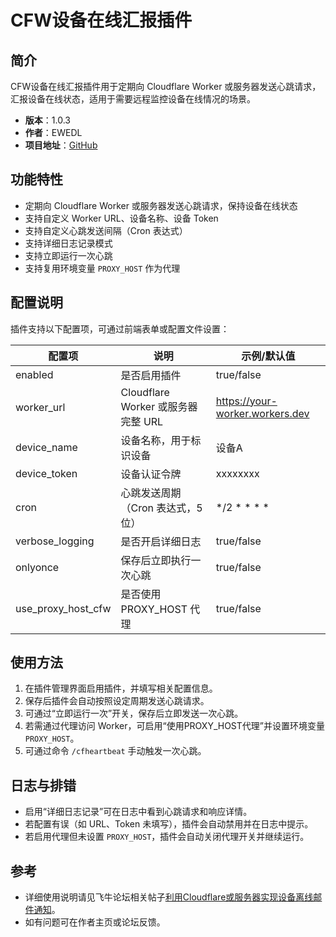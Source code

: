 # CFW设备在线汇报插件

## 简介

CFW设备在线汇报插件用于定期向 Cloudflare Worker 或服务器发送心跳请求，汇报设备在线状态，适用于需要远程监控设备在线情况的场景。

- **版本**：1.0.3
- **作者**：EWEDL
- **项目地址**：[GitHub](https://github.com/EWEDLCM)

## 功能特性

- 定期向 Cloudflare Worker 或服务器发送心跳请求，保持设备在线状态
- 支持自定义 Worker URL、设备名称、设备 Token
- 支持自定义心跳发送间隔（Cron 表达式）
- 支持详细日志记录模式
- 支持立即运行一次心跳
- 支持复用环境变量 `PROXY_HOST` 作为代理

## 配置说明

插件支持以下配置项，可通过前端表单或配置文件设置：

| 配置项                | 说明                                 | 示例/默认值                  |
|-----------------------|--------------------------------------|------------------------------|
| enabled               | 是否启用插件                         | true/false                   |
| worker_url            | Cloudflare Worker 或服务器完整 URL    | https://your-worker.workers.dev |
| device_name           | 设备名称，用于标识设备                | 设备A                        |
| device_token          | 设备认证令牌                         | xxxxxxxx                     |
| cron                  | 心跳发送周期（Cron 表达式，5位）      | */2 * * * *                  |
| verbose_logging       | 是否开启详细日志                     | true/false                   |
| onlyonce              | 保存后立即执行一次心跳                | true/false                   |
| use_proxy_host_cfw    | 是否使用 PROXY_HOST 代理              | true/false                   |


## 使用方法

1. 在插件管理界面启用插件，并填写相关配置信息。
2. 保存后插件会自动按照设定周期发送心跳请求。
3. 可通过“立即运行一次”开关，保存后立即发送一次心跳。
4. 若需通过代理访问 Worker，可启用“使用PROXY_HOST代理”并设置环境变量 `PROXY_HOST`。
5. 可通过命令 `/cfheartbeat` 手动触发一次心跳。

## 日志与排错

- 启用“详细日志记录”可在日志中看到心跳请求和响应详情。
- 若配置有误（如 URL、Token 未填写），插件会自动禁用并在日志中提示。
- 若启用代理但未设置 `PROXY_HOST`，插件会自动关闭代理开关并继续运行。


## 参考

- 详细使用说明请见飞牛论坛相关帖子[利用Cloudflare或服务器实现设备离线邮件通知](https://club.fnnas.com/forum.php?mod=viewthread&tid=36122)。
- 如有问题可在作者主页或论坛反馈。

